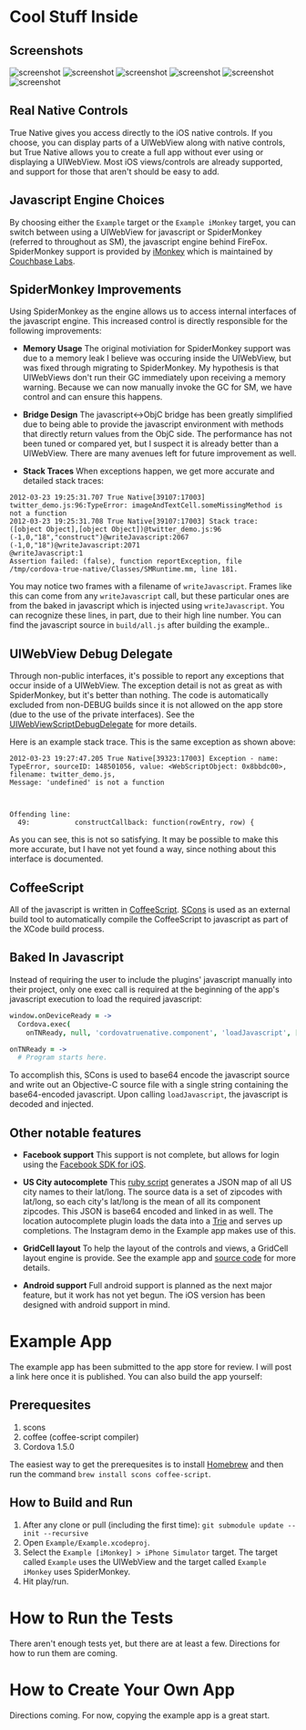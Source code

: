 # Cool Stuff Inside

## Screenshots

![screenshot](cordova-true-native-ios/raw/master/screenshots/screenshot6.png)
![screenshot](cordova-true-native-ios/raw/master/screenshots/screenshot1.png)
![screenshot](cordova-true-native-ios/raw/master/screenshots/screenshot4.png)
![screenshot](cordova-true-native-ios/raw/master/screenshots/screenshot2.png)
![screenshot](cordova-true-native-ios/raw/master/screenshots/screenshot3.png)
![screenshot](cordova-true-native-ios/raw/master/screenshots/screenshot5.png)

## Real Native Controls

True Native gives you access directly to the iOS native controls. If you
choose, you can display parts of a UIWebView along with native controls, but
True Native allows you to create a full app without ever using or displaying a
UIWebView. Most iOS views/controls are already supported, and support for those
that aren't should be easy to add.

## Javascript Engine Choices

By choosing either the `Example` target or the `Example iMonkey` target, you
can switch between using a UIWebView for javascript or SpiderMonkey (referred
to throughout as SM), the javascript engine behind FireFox. SpiderMonkey
support is provided by [iMonkey](https://github.com/couchbaselabs/iMonkey)
which is maintained by [Couchbase Labs](https://github.com/couchbaselabs).

## SpiderMonkey Improvements

Using SpiderMonkey as the engine allows us to access internal interfaces of the
javascript engine. This increased control is directly responsible for the
following improvements:

* **Memory Usage** The original motiviation for SpiderMonkey support was due to
  a memory leak I believe was occuring inside the UIWebView, but was fixed
  through migrating to SpiderMonkey. My hypothesis is that UIWebViews don't run
  their GC immediately upon receiving a memory warning. Because we can now
  manually invoke the GC for SM, we have control and can ensure this happens.

* **Bridge Design** The javascript<->ObjC bridge has been greatly simplified due
  to being able to provide the javascript environment with methods that
  directly return values from the ObjC side. The performance has not been tuned
  or compared yet, but I suspect it is already better than a UIWebView. There
  are many avenues left for future improvement as well.

* **Stack Traces** When exceptions happen, we get more accurate and detailed
  stack traces:

```
2012-03-23 19:25:31.707 True Native[39107:17003] twitter_demo.js:96:TypeError: imageAndTextCell.someMissingMethod is not a function
2012-03-23 19:25:31.708 True Native[39107:17003] Stack trace:
([object Object],[object Object])@twitter_demo.js:96
(-1,0,"18","construct")@writeJavascript:2067
(-1,0,"18")@writeJavascript:2071
@writeJavascript:1
Assertion failed: (false), function reportException, file /tmp/cordova-true-native/Classes/SMRuntime.mm, line 181.
```

You may notice two frames with a filename of `writeJavascript`. Frames like
this can come from any `writeJavascript` call, but these particular ones are
from the baked in javascript which is injected using `writeJavascript`. You can
recognize these lines, in part, due to their high line number. You can find the
javascript source in `build/all.js` after building the example..

## UIWebView Debug Delegate

Through non-public interfaces, it's possible to report any exceptions that
occur inside of a UIWebView. The exception detail is not as great as with
SpiderMonkey, but it's better than nothing. The code is automatically excluded
from non-DEBUG builds since it is not allowed on the app store (due to the use
of the private interfaces). See the
[UIWebViewScriptDebugDelegate](cordova-true-native-ios/blob/master/Example/Classes/UIWebViewScriptDebugDelegate.m)
for more details.

Here is an example stack trace. This is the same exception as shown above:

```
2012-03-23 19:27:47.205 True Native[39323:17003] Exception - name: TypeError, sourceID: 148501056, value: <WebScriptObject: 0x8bbdc00>, filename: twitter_demo.js, 
Message: 'undefined' is not a function



Offending line:
  49:           constructCallback: function(rowEntry, row) {
```

As you can see, this is not so satisfying. It may be possible to make this more
accurate, but I have not yet found a way, since nothing about this interface is
documented.

## CoffeeScript

All of the javascript is written in [CoffeeScript](http://coffeescript.org/).
[SCons](http://www.scons.org/) is used as an external build tool to
automatically compile the CoffeeScript to javascript as part of the XCode build
process.

## Baked In Javascript

Instead of requiring the user to include the plugins' javascript manually into
their project, only one exec call is required at the beginning of the app's
javascript execution to load the required javascript:

```coffee
window.onDeviceReady = ->
  Cordova.exec(
    onTNReady, null, 'cordovatruenative.component', 'loadJavascript', [])

onTNReady = ->
  # Program starts here.

```

To accomplish this, SCons is used to base64 encode the javascript source and
write out an Objective-C source file with a single string containing the
base64-encoded javascript. Upon calling `loadJavascript`, the javascript is
decoded and injected.

## Other notable features

* **Facebook support** This support is not complete, but allows for login using
  the [Facebook SDK for iOS](https://github.com/facebook/facebook-ios-sdk).

* **US City autocomplete** This [ruby
  script](cordova-true-native-ios/blob/master/scripts/generate\_cities\_map.rb)
  generates a JSON map of all US city names to their lat/long. The source data
  is a set of zipcodes with lat/long, so each city's lat/long is the mean of
  all its component zipcodes. This JSON is base64 encoded and linked in as
  well. The location autocomplete plugin loads the data into a
  [Trie](https://github.com/mschulkind/ndtrie) and serves up completions. The
  Instagram demo in the Example app makes use of this.

* **GridCell layout** To help the layout of the controls and views, a GridCell
  layout engine is provide. See the example app and [source
  code](cordova-true-native-ios/blob/master/CoffeeScripts/grid\_cell\_control.coffee)
  for more details.

* **Android support** Full android support is planned as the next major
  feature, but it work has not yet begun. The iOS version has been designed
  with android support in mind.

# Example App

The example app has been submitted to the app store for review. I will post a
link here once it is published. You can also build the app yourself:

## Prerequesites

1. scons
2. coffee (coffee-script compiler)
3. Cordova 1.5.0

The easiest way to get the prerequesites is to install
[Homebrew](http://mxcl.github.com/homebrew/) and then run the command `brew
install scons coffee-script`.

## How to Build and Run

1. After any clone or pull (including the first time): `git submodule update
   --init --recursive`
2. Open `Example/Example.xcodeproj`.
3. Select the `Example [iMonkey] > iPhone Simulator` target. The target called
   `Example` uses the UIWebView and the target called `Example iMonkey` uses
   SpiderMonkey.
4. Hit play/run.

# How to Run the Tests

There aren't enough tests yet, but there are at least a few. Directions for how
to run them are coming.

# How to Create Your Own App

Directions coming. For now, copying the example app is a great start.
